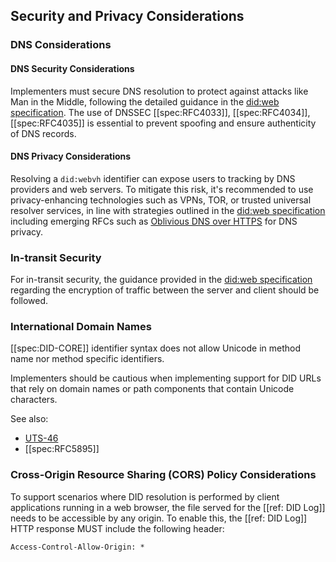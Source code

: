 ## Security and Privacy Considerations

### DNS Considerations

#### DNS Security Considerations

Implementers must secure DNS resolution to protect against attacks like Man in
the Middle, following the detailed guidance in the [did:web
specification](https://w3c-ccg.github.io/did-method-web/#dns-considerations).
The use of DNSSEC [[spec:RFC4033]], [[spec:RFC4034]], [[spec:RFC4035]] is
essential to prevent spoofing and ensure authenticity of DNS records.

#### DNS Privacy Considerations

Resolving a `did:webvh` identifier can expose users to tracking by DNS providers
and web servers. To mitigate this risk, it's recommended to use privacy-enhancing
technologies such as VPNs, TOR, or trusted universal resolver services, in line
with strategies outlined in the [did:web
specification](https://w3c-ccg.github.io/did-method-web/#dns-considerations)
including emerging RFCs such as [Oblivious DNS over
HTTPS](https://datatracker.ietf.org/doc/html/draft-pauly-dprive-oblivious-doh-03)
for DNS privacy.

### In-transit Security

For in-transit security, the guidance provided in the [did:web
specification](https://w3c-ccg.github.io/did-method-web/#in-transit-security)
regarding the encryption of traffic between the server and client should be
followed.

### International Domain Names

[[spec:DID-CORE]] identifier syntax does not allow Unicode in method name nor
method specific identifiers.

Implementers should be cautious when implementing support for DID URLs that rely
on domain names or path components that contain Unicode characters.

See also:

- [UTS-46](https://unicode.org/reports/tr46/)
- [[spec:RFC5895]]

### Cross-Origin Resource Sharing (CORS) Policy Considerations

To support scenarios where DID resolution is performed by client applications running in a web browser, the file served for the [[ref: DID Log]] needs to be accessible by any origin. To enable this, the [[ref: DID Log]] HTTP response MUST include the following header:

`Access-Control-Allow-Origin: *`
